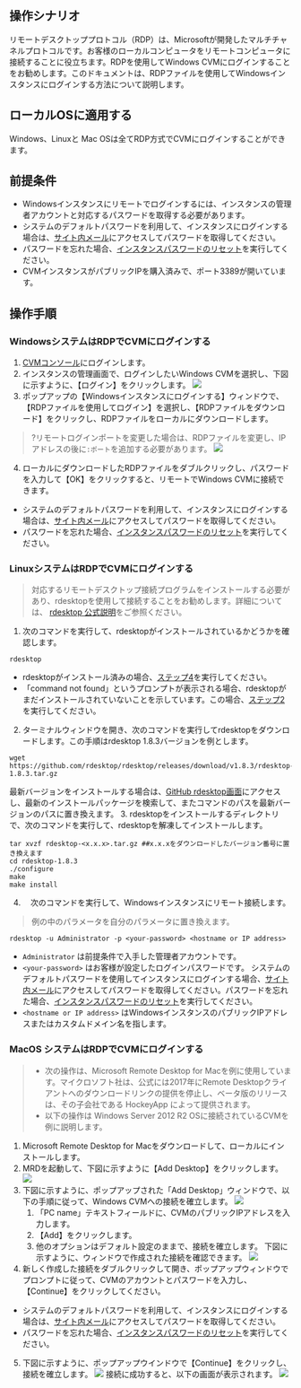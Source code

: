 ## 操作シナリオ

リモートデスクトッププロトコル（RDP）は、Microsoftが開発したマルチチャネルプロトコルです。お客様のローカルコンピュータをリモートコンピュータに接続することに役立ちます。RDPを使用してWindows CVMにログインすることをお勧めします。このドキュメントは、RDPファイルを使用してWindowsインスタンスにログインする方法について説明します。

## ローカルOSに適用する
Windows、Linuxと Mac OSは全てRDP方式でCVMにログインすることができます。

## 前提条件

- Windowsインスタンスにリモートでログインするには、インスタンスの管理者アカウントと対応するパスワードを取得する必要があります。
 - システムのデフォルトパスワードを利用して、インスタンスにログインする場合は、[サイト内メール](https://console.cloud.tencent.com/message)にアクセスしてパスワードを取得してください。
 - パスワードを忘れた場合、[インスタンスパスワードのリセット](https://intl.cloud.tencent.com/document/product/213/16566)を実行してください。
- CVMインスタンスがパブリックIPを購入済みで、ポート3389が開いています。

## 操作手順

### WindowsシステムはRDPでCVMにログインする
1. [CVMコンソール](https://console.cloud.tencent.com/cvm/index)にログインします。
2. インスタンスの管理画面で、ログインしたいWindows CVMを選択し、下図に示すように、【ログイン】をクリックします。
![](https://main.qcloudimg.com/raw/e7b1192332a116edca67425a301236be.png)
3. ポップアップの【Windowsインスタンスにログインする】ウィンドウで、【RDPファイルを使用してログイン】を選択し、【RDPファイルをダウンロード】をクリックし、RDPファイルをローカルにダウンロードします。
>?リモートログインポートを変更した場合は、RDPファイルを変更し、IPアドレスの後に`:ポート`を追加する必要があります。
![](https://main.qcloudimg.com/raw/0b0076390b95da3885c8967093683975.png)
4. ローカルにダウンロードしたRDPファイルをダブルクリックし、パスワードを入力して【OK】をクリックすると、リモートでWindows CVMに接続できます。
 - システムのデフォルトパスワードを利用して、インスタンスにログインする場合は、[サイト内メール](https://console.cloud.tencent.com/message)にアクセスしてパスワードを取得してください。
 - パスワードを忘れた場合、[インスタンスパスワードのリセット](https://intl.cloud.tencent.com/document/product/213/16566)を実行してください。

### LinuxシステムはRDPでCVMにログインする

> 対応するリモートデスクトップ接続プログラムをインストールする必要があり、rdesktopを使用して接続することをお勧めします。詳細については、 [rdesktop 公式説明](http://www.rdesktop.org/)をご参照ください。
>
1. 次のコマンドを実行して、rdesktopがインストールされているかどうかを確認します。
```
rdesktop
```
 - rdesktopがインストール済みの場合、[ステップ4](#step04)を実行してください。
 - 「command not found」というプロンプトが表示される場合、rdesktopがまだインストールされていないことを示しています。この場合、[ステップ2](#step02)を実行してください。
2. <span id="step02"></span>ターミナルウィンドウを開き、次のコマンドを実行してrdesktopをダウンロードします。この手順はrdesktop 1.8.3バージョンを例とします。
```
wget https://github.com/rdesktop/rdesktop/releases/download/v1.8.3/rdesktop-1.8.3.tar.gz
```
最新バージョンをインストールする場合は、[GitHub rdesktop画面](https://github.com/rdesktop/rdesktop/releases)にアクセスし、最新のインストールパッケージを検索して、またコマンドのパスを最新バージョンのパスに置き換えます。
3. rdesktopをインストールするディレクトリで、次のコマンドを実行して、rdesktopを解凍してインストールします。
```
tar xvzf rdesktop-<x.x.x>.tar.gz ##x.x.xをダウンロードしたバージョン番号に置き換えます 
cd rdesktop-1.8.3
./configure 
make 
make install
```
4. <span id="step04">　次のコマンドを実行して、Windowsインスタンスにリモート接続します。</span>
> 例の中のパラメータを自分のパラメータに置き換えます。
>
```
rdesktop -u Administrator -p <your-password> <hostname or IP address>
```
 - `Administrator` は前提条件で入手した管理者アカウントです。
 - `<your-password>` はお客様が設定したログインパスワードです。
   システムのデフォルトパスワードを使用してインスタンスにログインする場合、[サイト内メール](https://console.cloud.tencent.com/message)にアクセスしてパスワードを取得してください。パスワードを忘れた場合、[インスタンスパスワードのリセット](https://intl.cloud.tencent.com/document/product/213/16566)を実行してください。
 - `<hostname or IP address>` はWindowsインスタンスのパブリックIPアドレスまたはカスタムドメイン名を指します。
 
###  MacOS システムはRDPでCVMにログインする

>
> - 次の操作は、Microsoft Remote Desktop for Macを例に使用しています。マイクロソフト社は、公式には2017年にRemote Desktopクライアントへのダウンロードリンクの提供を停止し、ベータ版のリリースは、その子会社である HockeyApp によって提供されます。
>- 以下の操作は Windows Server 2012 R2  OSに接続されているCVMを例に説明します。
>
1. Microsoft Remote Desktop for Macをダウンロードして、ローカルにインストールします。
2. MRDを起動して、下図に示すように【Add Desktop】をクリックします。
![](https://main.qcloudimg.com/raw/e69528d10e9a17dfa26119a090766c49.png)
3. 下図に示すように、ポップアップされた「Add Desktop」ウィンドウで、以下の手順に従って、Windows CVMへの接続を確立します。
![](https://main.qcloudimg.com/raw/d8e20278dd7c8aed487be2c43986f5e4.png)
    1. 「PC name」テキストフィールドに、CVMのパブリックIPアドレスを入力します。
    2. 【Add】をクリックします。
    3. 他のオプションはデフォルト設定のままで、接続を確立します。
    下図に示すように、ウィンドウで作成された接続を確認できます。
![](https://main.qcloudimg.com/raw/1c0eff28aa68a7f02e8f295917bb603b.png)
4. 新しく作成した接続をダブルクリックして開き、ポップアップウィンドウでプロンプトに従って、CVMのアカウントとパスワードを入力し、【Continue】をクリックしてください。
 - システムのデフォルトパスワードを利用して、インスタンスにログインする場合は、[サイト内メール](https://console.cloud.tencent.com/message)にアクセスしてパスワードを取得してください。
 - パスワードを忘れた場合、[インスタンスパスワードのリセット](https://intl.cloud.tencent.com/document/product/213/16566)を実行してください。
5. 下図に示すように、ポップアップウインドウで【Continue】をクリックし、接続を確立します。
![](https://main.qcloudimg.com/raw/61b3d9566365183fcc1d92c2f6bc2e7b.png)
接続に成功すると、以下の画面が表示されます。
![](https://main.qcloudimg.com/raw/20db4a1d63384bc0575ded68a8fe912d.png)
